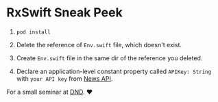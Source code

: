 # RxSwift Sneak Peek

1. `pod install`

2. Delete the reference of `Env.swift` file, which doesn't exist.

3. Create `Env.swift` file in the same dir of the reference you deleted.

4. Declare an application-level constant property called `APIKey: String` with `your API key` from [News API](https://newsapi.org/).

For a small seminar at [DND](https://dnd.ac). ❤️
